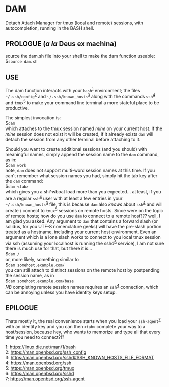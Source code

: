 # DAM
Detach Attach Manager for tmux (local and remote) sessions, with autocompletion, running in the BASH shell.

## PROLOGUE (*a la* Deus ex machina)

source the dam.sh file into your shell to make the dam function useable:<br />
$`source dam.sh`

## USE
The dam function interacts with your `bash`<sup>[1](#bash)</sup> environment; the files `~/.ssh/config`<sup>[2](#ssh_config)</sup> and `~/.ssh/known_hosts`<sup>[3](#known_hosts)</sup> along with the commands `ssh`<sup>[4](#ssh)</sup> and `tmux`<sup>[5](#tmux)</sup> to make your command line terminal a more stateful place to be productive.

The simplest invocation is:<br />
$`dam`<br />
which attaches to the tmux session named *mine* on your current host. If the *mine* session does not exist it will be created, if it already exists `dam` will detach the session from any other terminal before attaching to it.

Should you want to create additional sessions (and you should) with meaningful names, simply append the session name to the `dam` command, as in:<br />
$`dam work`<br />
note, `dam` does not support multi-word session names at this time. If you can't remember what session names you had, simply hit the tab key after the `dam` command:<br />
$`dam <tab>`<br />
which gives you a shi^wboat load more than you expected... at least, if you are a regular `ssh`<sup>[4](#ssh)</sup> user with at least a few entries in your `~/.ssh/known_hosts`<sup>[3](#known_hosts)</sup> file, this is because `dam` also *knows* about `ssh`<sup>[4](#ssh)</sup> and will create / connect to `tmux`<sup>[5](#tmux)</sup> sessions on remote hosts. Since were on the topic of remote hosts; how do you use `dam` to connect to a remote host??? well, I am glad you asked. Any argument to `dam` that contains a forward slash (or solidus, for you UTF-8 nomenclature geeks) will have the pre-slash portion treated as a hostname, including your current host environment. Even an argument which is a lone slash works to connect to you local tmux session via ssh (assuming your localhost is running the sshd<sup>[6](#sshd)</sup> service), I am not sure there is much use for that, but there it is...<br />
$`dam /`<br />
or, more likely, something similar to<br />
$`dam somehost.example.com/`<br />
you can still attach to distinct sessions on the remote host by postpending the session name, as in<br />
$`dam somehost.example.com/base`<br />
*NB* completing remote session names requires an `ssh`<sup>[4](#ssh)</sup> connection, which can be annoying unless you have identity keys setup.

## EPILOGUE
Thats mostly it, the real convenience starts when you load your `ssh-agent`<sup>[7](#ssh-agent)</sup> with an identity key and you can then `<tab>` complete your way to a host/session, because hey, who wants to memorize and type all that every time you need to connect?!?

<a name="bash">1</a>: https://linux.die.net/man/1/bash<br />
<a name="ssh_config">2</a>: https://man.openbsd.org/ssh_config<br />
<a name="known_hosts">3</a>: https://man.openbsd.org/sshd#SSH_KNOWN_HOSTS_FILE_FORMAT<br />
<a name="ssh">4</a>: https://man.openbsd.org/ssh<br />
<a name="tmux">5</a>: https://man.openbsd.org/tmux<br />
<a name="sshd">6</a>: https://man.openbsd.org/sshd<br />
<a name="ssh-agent">7</a>: https://man.openbsd.org/ssh-agent<br />
